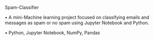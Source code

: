 Spam-Classifier

• A mini-Machine learning project focused on classifying emails and messages as spam or no spam using Jupyter Notebook and Python.

• Python, Jupyter Notebook, NumPy, Pandas
